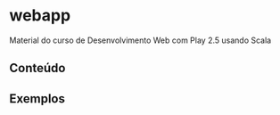 # webapp
Material do curso de Desenvolvimento Web com Play 2.5 usando Scala

## Conteúdo

## Exemplos
